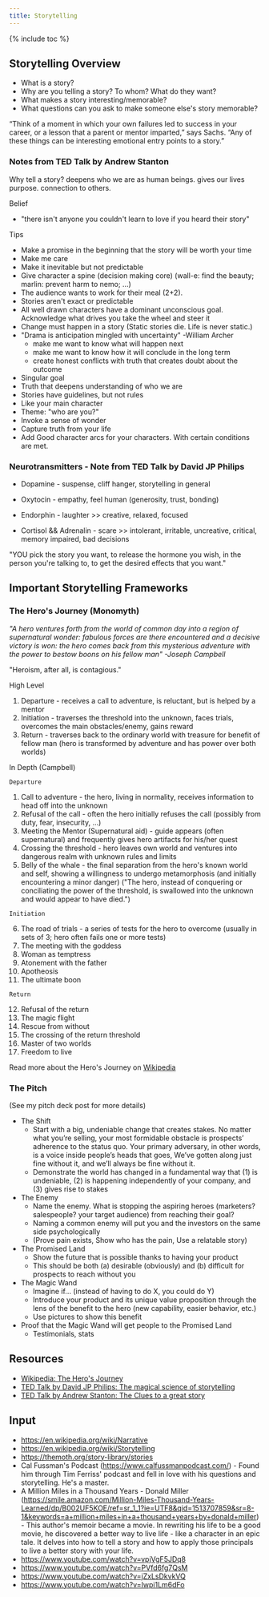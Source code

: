 ```yaml
---
title: Storytelling
---
```


{% include toc %}

## Storytelling Overview


- What is a story?
- Why are you telling a story? To whom? What do they want?
- What makes a story interesting/memorable?
- What questions can you ask to make someone else's story memorable?

“Think of a moment in which your own failures led to success in your career, or a lesson that a parent or mentor imparted,” says Sachs. “Any of these things can be interesting emotional entry points to a story.”


### Notes from TED Talk by Andrew Stanton

Why tell a story? deepens who we are as human beings. gives our lives purpose. connection to others.

Belief
- "there isn't anyone you couldn't learn to love if you heard their story"

Tips
- Make a promise in the beginning that the story will be worth your time
- Make me care
- Make it inevitable but not predictable
- Give character a spine (decision making core) (wall-e: find the beauty; marlin: prevent harm to nemo; ...)
- The audience wants to work for their meal (2+2).
- Stories aren't exact or predictable
- All well drawn characters have a dominant unconscious goal. Acknowledge what drives you take the wheel and steer it
- Change must happen in a story (Static stories die. Life is never static.)
- "Drama is anticipation mingled with uncertainty" -William Archer
  - make me want to know what will happen next
  - make me want to know how it will conclude in the long term
  - create honest conflicts with truth that creates doubt about the outcome
- Singular goal
- Truth that deepens understanding of who we are
- Stories have guidelines, but not rules
- Like your main character
- Theme: "who are you?"
- Invoke a sense of wonder
- Capture truth from your life
- Add Good character arcs for your characters. With certain conditions are met.


### Neurotransmitters - Note from TED Talk by David JP Philips
- Dopamine - suspense, cliff hanger, storytelling in general
- Oxytocin - empathy, feel human (generosity, trust, bonding)
- Endorphin - laughter >> creative, relaxed, focused

- Cortisol && Adrenalin - scare >> intolerant, irritable, uncreative, critical, memory impaired, bad decisions

"YOU pick the story you want, to release the hormone you wish, in the person you're talking to, to get the desired effects that you want."


## Important Storytelling Frameworks

### The Hero's Journey (Monomyth)
_"A hero ventures forth from the world of common day into a region of supernatural wonder: fabulous forces are there encountered and a decisive victory is won: the hero comes back from this mysterious adventure with the power to bestow boons on his fellow man" -Joseph Campbell_

"Heroism, after all, is contagious."

High Level
1. Departure - receives a call to adventure, is reluctant, but is helped by a mentor
2. Initiation - traverses the threshold into the unknown, faces trials, overcomes the main obstacles/enemy, gains reward
3. Return - traverses back to the ordinary world with treasure for benefit of fellow man (hero is transformed by adventure and has power over both worlds)

In Depth (Campbell)

    Departure
  1. Call to adventure - the hero, living in normality, receives information to head off into the unknown
  2. Refusal of the call - often the hero initially refuses the call (possibly from duty, fear, insecurity, ...)
  3. Meeting the Mentor (Supernatural aid) - guide appears (often supernatural) and frequently gives hero artifacts for his/her quest
  4. Crossing the threshold - hero leaves own world and ventures into dangerous realm with unknown rules and limits
  5. Belly of the whale - the final separation from the hero's known world and self, showing a willingness to undergo metamorphosis (and initially encountering a minor danger) ("The hero, instead of conquering or conciliating the power of the threshold, is swallowed into the unknown and would appear to have died.")

    Initiation
  6. The road of trials - a series of tests for the hero to overcome (usually in sets of 3; hero often fails one or more tests)
  7. The meeting with the goddess
  8. Woman as temptress
  9. Atonement with the father
  10. Apotheosis
  11. The ultimate boon

    Return
  12. Refusal of the return
  13. The magic flight
  14. Rescue from without
  15. The crossing of the return threshold
  16. Master of two worlds
  17. Freedom to live



Read more about the Hero's Journey on [Wikipedia](https://en.wikipedia.org/wiki/Hero%27s_journey)



### The Pitch
(See my pitch deck post for more details)

- The Shift
  - Start with a big, undeniable change that creates stakes. No matter what you’re selling, your most formidable obstacle is prospects’ adherence to the status quo. Your primary adversary, in other words, is a voice inside people’s heads that goes, We’ve gotten along just fine without it, and we’ll always be fine without it.
  - Demonstrate the world has changed in a fundamental way that (1) is undeniable, (2) is happening independently of your company, and (3) gives rise to stakes
- The Enemy
  - Name the enemy. What is stopping the aspiring heroes (marketers? salespeople? your target audience) from reaching their goal?
  - Naming a common enemy will put you and the investors on the same side psychologically
  - (Prove pain exists, Show who has the pain, Use a relatable story)
- The Promised Land
  - Show the future that is possible thanks to having your product
  - This should be both (a) desirable (obviously) and (b) difficult for prospects to reach without you
- The Magic Wand
  - Imagine if... (instead of having to do X, you could do Y)
  - Introduce your product and its unique value proposition through the lens of the benefit to the hero (new capability, easier behavior, etc.)
  - Use pictures to show this benefit
- Proof that the Magic Wand will get people to the Promised Land
  - Testimonials, stats

## Resources
- [Wikipedia: The Hero's Journey](https://en.wikipedia.org/wiki/Hero%27s_journey)
- [TED Talk by David JP Philips: The magical science of storytelling](https://www.youtube.com/watch?v=Nj-hdQMa3uA)
- [TED Talk by Andrew Stanton: The Clues to a great story](https://www.youtube.com/watch?v=KxDwieKpawg)

## Input
- https://en.wikipedia.org/wiki/Narrative
- https://en.wikipedia.org/wiki/Storytelling
- https://themoth.org/story-library/stories
- Cal Fussman's Podcast (https://www.calfussmanpodcast.com/) - Found him through Tim Ferriss' podcast and fell in love with his questions and storytelling. He's a master.
- A Million Miles in a Thousand Years - Donald Miller (https://smile.amazon.com/Million-Miles-Thousand-Years-Learned/dp/B002UF5KOE/ref=sr_1_1?ie=UTF8&qid=1513707859&sr=8-1&keywords=a+million+miles+in+a+thousand+years+by+donald+miller) - This author's memoir became a movie. In rewriting his life to be a good movie, he discovered a better way to live life - like a character in an epic tale. It delves into how to tell a story and how to apply those principals to live a better story with your life.
- https://www.youtube.com/watch?v=vpjVgF5JDq8
- https://www.youtube.com/watch?v=PVfd6fg7QsM
- https://www.youtube.com/watch?v=jZxLsDkvkVQ
- https://www.youtube.com/watch?v=Iwpi1Lm6dFo
